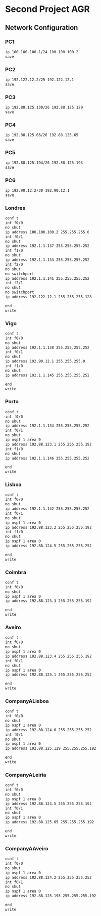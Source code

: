 # Second Project AGR

## Network Configuration

### PC1
```txt
ip 100.100.100.1/24 100.100.100.2
save
```

### PC2
```txt
ip 192.122.12.2/25 192.122.12.1
save
```

### PC3
```txt
ip 192.88.125.130/26 192.88.125.129
save
```

### PC4
```txt
ip 192.88.125.66/26 192.88.125.65
save
```

### PC5
```txt
ip 192.88.125.194/26 192.88.125.193
save
```

### PC6
```txt
ip 192.90.12.2/30 192.90.12.1
save
```

### Londres

```txt
conf t
int f0/0
no shut
ip address 100.100.100.2 255.255.255.0
int f0/1
no shut
ip address 192.1.1.137 255.255.255.252
int f1/0
no shut
ip address 192.1.1.133 255.255.255.252
int f2/0
no shut
no switchport
ip address 192.1.1.141 255.255.255.252
int f2/1
no shut
no switchport
ip address 192.122.12.1 255.255.255.128

end
write
```

### Vigo

```txt
conf t
int f0/0
no shut
ip address 192.1.1.138 255.255.255.252
int f0/1
no shut
ip address 192.90.12.1 255.255.255.0
int f1/0
no shut
ip address 192.1.1.145 255.255.255.252

end
write
```

### Porto
```txt
conf t
int f0/0
no shut
ip address 192.1.1.134 255.255.255.252
int f0/1
no shut
ip ospf 1 area 0
ip address 192.88.123.1 255.255.255.192
int f1/0
no shut
ip address 192.1.1.146 255.255.255.252

end
write
```

### Lisboa
```txt
conf t
int f0/0
no shut
ip address 192.1.1.142 255.255.255.252
int f0/1
no shut
ip ospf 1 area 0
ip address 192.88.123.2 255.255.255.192
int f1/0
no shut
ip ospf 1 area 0
ip address 192.88.124.5 255.255.255.252

end
write
```

### Coimbra
```txt
conf t
int f0/0
no shut
ip ospf 1 area 0
ip address 192.88.123.3 255.255.255.192

end
write
```

### Aveiro
```txt
conf t
int f0/0
no shut
ip ospf 1 area 0
ip address 192.88.123.4 255.255.255.192
int f0/1
no shut
ip ospf 1 area 0
ip address 192.88.124.1 255.255.255.252

end
write
```

### CompanyALisboa
```txt
conf t
int f0/0
no shut
ip ospf 1 area 0
ip address 192.88.124.6 255.255.255.252
int f0/1
no shut
ip ospf 1 area 0
ip address 192.88.125.129 255.255.255.192

end
write
```

### CompanyALeiria
```txt
conf t
int f0/0
no shut
ip ospf 1 area 0
ip address 192.88.123.5 255.255.255.192
int f0/1
no shut
ip ospf 1 area 0
ip address 192.88.125.65 255.255.255.192

end
write
```

### CompanyAAveiro
```txt
conf t
int f0/0
no shut
ip ospf 1 area 0
ip address 192.88.124.2 255.255.255.252
int f0/1
no shut
ip ospf 1 area 0
ip address 192.88.125.193 255.255.255.192

end
write
```
